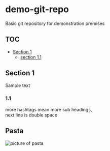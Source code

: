 # demo-git-repo
Basic git repository for demonstration premises

## TOC
* [Section 1](#section-1)
	* [section 1.1](#section1.1)

## Section 1
Sample text
### 1.1
more hashtags mean more sub headings,  
next line is double space

## Pasta
![picture of pasta](https://tse3.mm.bing.net/th?id=OIP.goegMDVwEd-bANzfo611GQHaJC&pid=Api&P=0&w=129&h=158)

